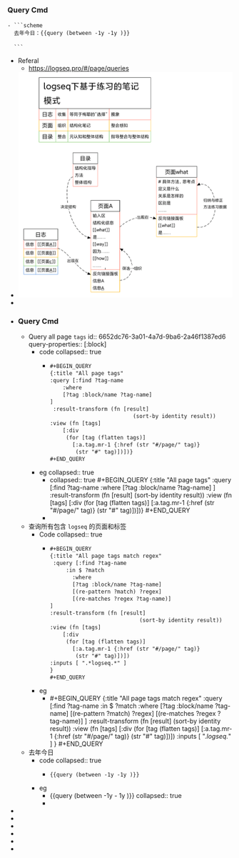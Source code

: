 ### Query Cmd
	- ```scheme
	  去年今日：{{query (between -1y -1y )}}
	  
	  ```
- Referal
	- https://logseq.pro/#/page/queries
- ![logseq下基于联系的笔记模式.png](../assets/logseq下基于联系的笔记模式_1712107068855_0.png)
-
- ### Query Cmd
	- Query all page `tags`
	  id:: 6652dc76-3a01-4a7d-9ba6-2a46f1387ed6
	  query-properties:: [:block]
		- code
		  collapsed:: true
			- ```apl
			  #+BEGIN_QUERY
			  {:title "All page tags"
			  :query [:find ?tag-name
			      :where
			      [?tag :block/name ?tag-name]
			  ]
			   :result-transform (fn [result]
			                            (sort-by identity result))
			  :view (fn [tags]
			      [:div
			       (for [tag (flatten tags)]
			         [:a.tag.mr-1 {:href (str "#/page/" tag)}
			          (str "#" tag)])])}
			  #+END_QUERY
			  ```
		- eg
		  collapsed:: true
			- collapsed:: true
			  #+BEGIN_QUERY
			  {:title "All page tags"
			  :query [:find ?tag-name
			      :where
			      [?tag :block/name ?tag-name]
			  ]
			   :result-transform (fn [result]
			                            (sort-by identity result))
			  :view (fn [tags]
			      [:div
			       (for [tag (flatten tags)]
			         [:a.tag.mr-1 {:href (str "#/page/" tag)}
			          (str "#" tag)])])}
			  #+END_QUERY
			-
	- 查询所有包含 `logseq` 的页面和标签
		- Code
		  collapsed:: true
			- ```apl
			  #+BEGIN_QUERY
			  {:title "All page tags match regex"
			   :query [:find ?tag-name
			  	   :in $ ?match
			         :where
			         [?tag :block/name ?tag-name]
			         [(re-pattern ?match) ?regex]
			         [(re-matches ?regex ?tag-name)]
			  ]
			  :result-transform (fn [result]
			                              (sort-by identity result))
			  :view (fn [tags]
			      [:div
			       (for [tag (flatten tags)]
			         [:a.tag.mr-1 {:href (str "#/page/" tag)}
			          (str "#" tag)])])
			  :inputs [ ".*logseq.*" ]
			  }
			  #+END_QUERY
			  ```
		- eg
			- #+BEGIN_QUERY
			  {:title "All page tags match regex"
			   :query [:find ?tag-name
			  	   :in $ ?match
			         :where
			         [?tag :block/name ?tag-name]
			         [(re-pattern ?match) ?regex]
			         [(re-matches ?regex ?tag-name)]
			  ]
			  :result-transform (fn [result]
			                              (sort-by identity result))
			  :view (fn [tags]
			      [:div
			       (for [tag (flatten tags)]
			         [:a.tag.mr-1 {:href (str "#/page/" tag)}
			          (str "#" tag)])])
			  :inputs [ ".*logseq.*" ]
			  }
			  #+END_QUERY
	- 去年今日
		- code
		  collapsed:: true
			- ```apl
			  {{query (between -1y -1y )}}
			  ```
		- eg
			- {{query (between -1y - 1y )}}
			  collapsed:: true
			-
-
-
-
-
-
-